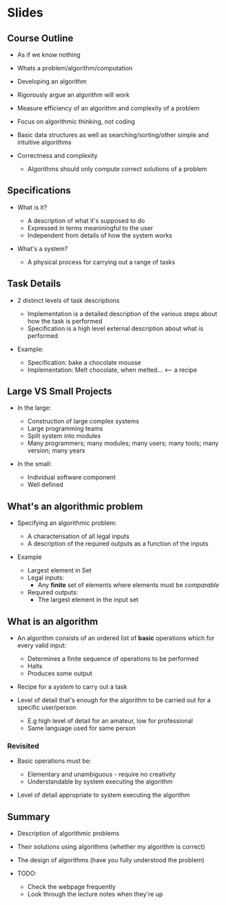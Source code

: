 # Slides

## Course Outline

- As if we know nothing
- Whats a problem/algorithm/computation
- Developing an algorithm
- Rigorously argue an algorithm will work
- Measure efficiency of an algorithm and complexity of a problem

- Focus on algorithmic thinking, not coding
- Basic data structures as well as searching/sorting/other simple and intuitive algorithms
- Correctness and complexity
  - Algorithms should only compute correct solutions of a problem

## Specifications

- What is it?

  - A description of what it's supposed to do
  - Expressed in terms meaniningful to the user
  - Independent from details of how the system works

- What's a system?

  - A physical process for carrying out a range of tasks

## Task Details

- 2 distinct levels of task descriptions

  - Implementation is a detailed description of the various steps about how the task is performed
  - Specification is a high level external description about what is performed

- Example:
  - Specification: bake a chocolate mousse
  - Implementation: Melt chocolate, when melted... ⟵ a recipe

## Large VS Small Projects

- In the large:

  - Construction of large complex systems
  - Large programming teams
  - Split system into modules
  - Many programmers; many modules; many users; many tools; many version; many years

- In the small:
  - Individual software component
  - Well defined

## What's an algorithmic problem

- Specifying an algorithmic problem:

  - A characterisation of all legal inputs
  - A description of the required outputs as a function of the inputs

- Example
  - Largest element in Set
  - Legal inputs:
    - Any **finite** set of elements where elements must be _comparable_
  - Required outputs:
    - The largest element in the input set

## What is an algorithm

- An algorithm consists of an ordered list of **basic** operations which for every valid input:

  - Determines a finite sequence of operations to be performed
  - Halts
  - Produces some output

- Recipe for a _system_ to carry out a task

- Level of detail that's enough for the algorithm to be carried out for a specific user/person
  - E.g high level of detail for an amateur, low for professional
  - Same language used for same person

### Revisited

- Basic operations must be:

  - Elementary and unambiguous - require no creativity
  - Understandable by system executing the algorithm

- Level of detail appropriate to system executing the algorithm

## Summary

- Description of algorithmic problems
- Their solutions using algorithms (whether my algorithm is correct)
- The design of algorithms (have you fully understood the problem)

- TODO:
  - Check the webpage frequently
  - Look through the lecture notes when they're up
